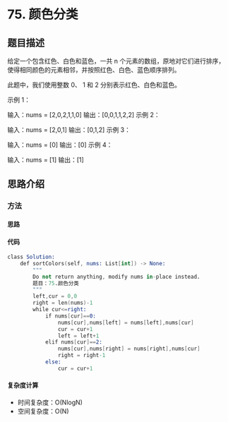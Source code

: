 # 75. 颜色分类

## 题目描述


给定一个包含红色、白色和蓝色，一共 n 个元素的数组，原地对它们进行排序，使得相同颜色的元素相邻，并按照红色、白色、蓝色顺序排列。

此题中，我们使用整数 0、 1 和 2 分别表示红色、白色和蓝色。


示例 1：

输入：nums = [2,0,2,1,1,0]
输出：[0,0,1,1,2,2]
示例 2：

输入：nums = [2,0,1]
输出：[0,1,2]
示例 3：

输入：nums = [0]
输出：[0]
示例 4：

输入：nums = [1]
输出：[1]


## 思路介绍

### 方法

#### 思路

 

#### 代码

```s
class Solution:
    def sortColors(self, nums: List[int]) -> None:
        """
        Do not return anything, modify nums in-place instead.
        题目：75.颜色分类
        """
        left,cur = 0,0
        right = len(nums)-1
        while cur<=right:
            if nums[cur]==0:
                nums[cur],nums[left] = nums[left],nums[cur]
                cur = cur+1
                left = left+1
            elif nums[cur]==2:
                nums[cur],nums[right] = nums[right],nums[cur]
                right = right-1
            else:
                cur = cur+1
``` 
#### 复杂度计算

- 时间复杂度：O(NlogN)
- 空间复杂度：O(N)

